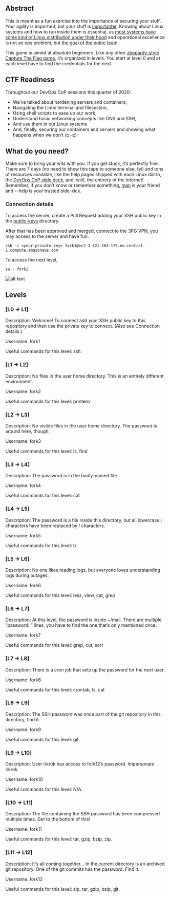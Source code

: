 
## Abstract

This is meant as a fun exercise into the importance of securing your stuff. Your agility is important, but your stuff is [importanter](https://www.urbandictionary.com/define.php?term=Importanter).
Knowing about Linux systems and how to run inside them is essential, as [most systems have some kind of Linux distribution under their hood](https://unix.stackexchange.com/questions/85308/whats-the-approximate-percentage-of-linux-servers-in-the-world) and operational excellence is not an ops problem, but [the goal of the entire team](https://twitter.com/mipsytipsy/status/992878988828721152).

This game is aimed at absolute beginners. Like any other [Jeopardy-style Capture The Flag game](https://www.reddit.com/r/securityCTF/comments/5nboxz/what_are_jeopardy_ctfs/), it’s organized in levels. You start at level 0 and at each level have to find the credentials for the next.


## CTF Readiness

Throughout our DevOps CoP sessions this quarter of 2020:
- We’ve talked about hardening servers and containers,
- Navigating the Linux terminal and filesystem,
- Using shell scripts to ease up our work,
- Understand basic networking concepts like DNS and SSH,
- And use them in our Linux systems
- And, finally, securing our containers and servers and showing what happens when we don’t (ಥ⌣ಥ)

## What do you need?

Make sure to bring your wits with you. If you get stuck, it’s perfectly fine. There are 7 days (no need to show this tape to someone else, fyi) and tons of resources available, like the help pages shipped with each Linux distro, the [DevOps CoP slide deck](https://github.com/3PillarGlobal/devops-cop), and, well, the entirety of the internet!
Remember, if you don’t know or remember something, [man](http://www.linfo.org/man.html) is your friend and --help is your trusted side-kick.

### Connection details
To access the server, create a Pull Request adding your SSH public key in the [public-keys](https://github.com/bogdanbarna/devops-cop-ctf-20q1/blob/master/public-keys/) directory.

After that has been approved and merged, connect to the 3PG VPN, you may access to the server and have fun:
```
ssh -i <your-private-key> fork1@ec2-3-121-184-179.eu-central-1.compute.amazonaws.com
```

To access the next level,
```
su - fork2
```

![alt text](https://media.giphy.com/media/RyXVu4ZW454IM/giphy.gif "hackerman")

## Levels

### [L0 → L1]

Description: Welcome! To connect add your SSH public key to this repository and then use the private key to connect. (Also see Connection details.)

Username: fork1

Useful commands for this level: ssh. 


### [L1 → L2]

Description: No files in the user home directory. This is an entirely different environment.

Username: fork2

Useful commands for this level: printenv 


### [L2 → L3]

Description: No visible files in the user home directory. The password is around here, though.

Username: fork3

Useful commands for this level: ls, find 


### [L3 → L4]

Description: The password is in the badly-named file.

Username: fork4

Useful commands for this level: cat 


### [L4 → L5]

Description: The password is a file inside this directory, but all lowercase j characters have been replaced by ! characters.

Username: fork5

Useful commands for this level: tr 


### [L5 → L6]

Description: No one likes reading logs, but everyone loves understanding logs during outages.

Username: fork6

Useful commands for this level: less, view, cat, grep 


### [L6 → L7]

Description: At this level, the password is inside ~/mail. There are multiple “password: <string>” lines, you have to find the one that’s only mentioned once.

Username: fork7

Useful commands for this level: grep, cut, sort 


### [L7 → L8]

Description: There is a cron job that sets up the password for the next user.

Username: fork8

Useful commands for this level: crontab, ls, cat 


### [L8 → L9]

Description: The SSH password was once part of the git repository in this directory, find it.

Username: fork9

Useful commands for this level: git 


### [L9 → L10]

Description: User rikrok has access to fork12’s password. Impersonate rikrok.

Username: fork10

Useful commands for this level: N/A. 


### [L10 → L11]

Description: The file containing the SSH password has been compressed multiple times. Get to the bottom of this!

Username: fork11

Useful commands for this level: tar, gzip, bzip, zip. 


### [L11 → L12]

Description: It's all coming together... In the current directory is an archived git repository. One of the git commits has the password. Find it.

Username: fork12

Useful commands for this level: zip, tar, gzip, bzip, git. 

